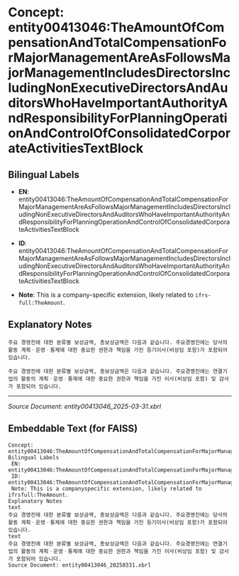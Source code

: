 # Concept: entity00413046:TheAmountOfCompensationAndTotalCompensationForMajorManagementAreAsFollowsMajorManagementIncludesDirectorsIncludingNonExecutiveDirectorsAndAuditorsWhoHaveImportantAuthorityAndResponsibilityForPlanningOperationAndControlOfConsolidatedCorporateActivitiesTextBlock

## Bilingual Labels
- **EN**: entity00413046:TheAmountOfCompensationAndTotalCompensationForMajorManagementAreAsFollowsMajorManagementIncludesDirectorsIncludingNonExecutiveDirectorsAndAuditorsWhoHaveImportantAuthorityAndResponsibilityForPlanningOperationAndControlOfConsolidatedCorporateActivitiesTextBlock

- **ID**: entity00413046:TheAmountOfCompensationAndTotalCompensationForMajorManagementAreAsFollowsMajorManagementIncludesDirectorsIncludingNonExecutiveDirectorsAndAuditorsWhoHaveImportantAuthorityAndResponsibilityForPlanningOperationAndControlOfConsolidatedCorporateActivitiesTextBlock
- **Note**: This is a company-specific extension, likely related to `ifrs-full:TheAmount`.

## Explanatory Notes
```text
주요 경영진에 대한 분류별 보상금액, 총보상금액은 다음과 같습니다. 주요경영진에는 당사의 활동 계획ㆍ운영ㆍ통제에 대한 중요한 권한과 책임을 가진 등기이사(비상임 포함)가 포함되어 있습니다.
```
```text
주요 경영진에 대한 분류별 보상금액, 총보상금액은 다음과 같습니다. 주요경영진에는 연결기업의 활동의 계획ㆍ운영ㆍ통제에 대한 중요한 권한과 책임을 가진 이사(비상임 포함) 및 감사가 포함되어 있습니다.
```

---
*Source Document: entity00413046_2025-03-31.xbrl*
## Embeddable Text (for FAISS)
```text
Concept: entity00413046:TheAmountOfCompensationAndTotalCompensationForMajorManagementAreAsFollowsMajorManagementIncludesDirectorsIncludingNonExecutiveDirectorsAndAuditorsWhoHaveImportantAuthorityAndResponsibilityForPlanningOperationAndControlOfConsolidatedCorporateActivitiesTextBlock
Bilingual Labels
 EN: entity00413046:TheAmountOfCompensationAndTotalCompensationForMajorManagementAreAsFollowsMajorManagementIncludesDirectorsIncludingNonExecutiveDirectorsAndAuditorsWhoHaveImportantAuthorityAndResponsibilityForPlanningOperationAndControlOfConsolidatedCorporateActivitiesTextBlock
 ID: entity00413046:TheAmountOfCompensationAndTotalCompensationForMajorManagementAreAsFollowsMajorManagementIncludesDirectorsIncludingNonExecutiveDirectorsAndAuditorsWhoHaveImportantAuthorityAndResponsibilityForPlanningOperationAndControlOfConsolidatedCorporateActivitiesTextBlock
 Note: This is a companyspecific extension, likely related to ifrsfull:TheAmount.
Explanatory Notes
text
주요 경영진에 대한 분류별 보상금액, 총보상금액은 다음과 같습니다. 주요경영진에는 당사의 활동 계획ㆍ운영ㆍ통제에 대한 중요한 권한과 책임을 가진 등기이사(비상임 포함)가 포함되어 있습니다.
text
주요 경영진에 대한 분류별 보상금액, 총보상금액은 다음과 같습니다. 주요경영진에는 연결기업의 활동의 계획ㆍ운영ㆍ통제에 대한 중요한 권한과 책임을 가진 이사(비상임 포함) 및 감사가 포함되어 있습니다.
Source Document: entity00413046_20250331.xbrl
```